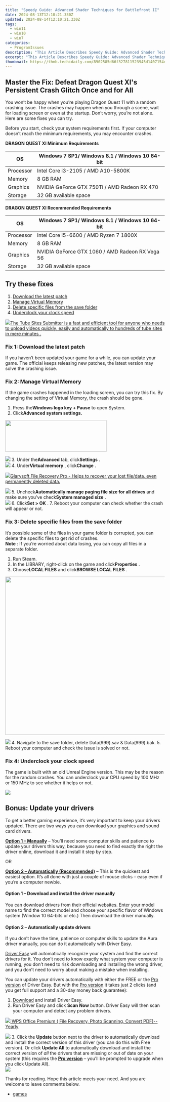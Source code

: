 ```yaml
---
title: "Speedy Guide: Advanced Shader Techniques for Battlefront II"
date: 2024-08-13T12:10:21.330Z
updated: 2024-08-14T12:10:21.330Z
tags:
  - win11
  - win10
  - win7
categories:
  - ProgramIssues
description: "This Article Describes Speedy Guide: Advanced Shader Techniques for Battlefront II"
excerpt: "This Article Describes Speedy Guide: Advanced Shader Techniques for Battlefront II"
thumbnail: https://thmb.techidaily.com/8902585d66f327811523945d1407154d052552e159a549922c8c259267eab9e9.png
---
```


## Master the Fix: Defeat Dragon Quest XI's Persistent Crash Glitch Once and for All

You won’t be happy when you’re playing Dragon Quest 11 with a random crashing issue. The crashes may happen when you through a scene, wait for loading screen or even at the startup. Don’t worry, you’re not alone. Here are some fixes you can try.

 Before you start, check your system requirements first. If your computer doesn’t reach the minimum requirements, you may encounter crashes.

**DRAGON QUEST XI Minimum Requirements**

| OS        | Windows 7 SP1/ Windows 8.1 / Windows 10 64-bit |
| --------- | ---------------------------------------------- |
| Processor | Intel Core i3-2105 / AMD A10-5800K             |
| Memory    | 8 GB RAM                                       |
| Graphics  | NVIDIA GeForce GTX 750Ti / AMD Radeon RX 470   |
| Storage   | 32 GB available space                          |

**DRAGON QUEST XI Recommended Requirements**

| OS        | Windows 7 SP1/ Windows 8.1 / Windows 10 64-bit  |
| --------- | ----------------------------------------------- |
| Processor | Intel Core i5-6600 / AMD Ryzen 7 1800X          |
| Memory    | 8 GB RAM                                        |
| Graphics  | NVIDIA GeForce GTX 1060 / AMD Radeon RX Vega 56 |
| Storage   | 32 GB available space                           |

## Try these fixes

1. [Download the latest patch](https://tools.techidaily.com/drivereasy/download/)
2. [Manage Virtual Memory](https://tools.techidaily.com/drivereasy/download/)
3. [Delete specific files from the save folder](https://tools.techidaily.com/drivereasy/download/)
4. [Underclock your clock speed](https://tools.techidaily.com/drivereasy/download/)

<!-- affiliate ads begin -->
<a href="https://secure.2checkout.com/order/checkout.php?PRODS=4531356&QTY=1&AFFILIATE=108875&CART=1"><img src="https://secure.avangate.com/images/merchant/8fdd149fcaa7058caccc9c4ad5b0d89a/products/tss-box.JPG" border="0">The Tube Sites Submitter is a fast and efficient tool for anyone who needs to upload videos quickly, easily and automatically to hundreds of tube sites in mere minutes . </a>
<!-- affiliate ads end -->
### Fix 1: Download the latest patch

 If you haven’t been updated your game for a while, you can update your game. The official keeps releasing new patches, the latest version may solve the crashing issue.

### Fix 2: Manage Virtual Memory

 If the game crashes happened in the loading screen, you can try this fix. By changing the setting of Virtual Memory, the crash should be gone.

1. Press the**Windows logo key + Pause** to open System.
2. Click**Advanced system settings.**  
<!-- affiliate ads begin -->
<a href="https://godlikehost.sjv.io/c/5597632/1920054/21774" target="_top" id="1920054"><img src="//a.impactradius-go.com/display-ad/21774-1920054" border="0" alt="" width="320" height="100"/></a><img height="0" width="0" src="https://imp.pxf.io/i/5597632/1920054/21774" style="position:absolute;visibility:hidden;" border="0" />
<!-- affiliate ads end -->
![](https://images.drivereasy.com/wp-content/uploads/2019/08/1-4.jpg)
3. Under the**Advanced** tab, click**Settings** .  
![](https://images.drivereasy.com/wp-content/uploads/2019/08/2-4.jpg)
4. Under**Virtual memory** , click**Change** .  
<!-- affiliate ads begin -->
<a href="https://order.glarysoft.com/order/checkout.php?PRODS=35408920&QTY=1&AFFILIATE=108875&CART=1"><img src="https://secure.avangate.com/images/merchant/6734fa703f6633ab896eecbdfad8953a/products/FR-200-1.png" border="0">Glarysoft File Recovery Pro - Helps to recover your lost file/data, even permanently deleted data. </a>
<!-- affiliate ads end -->
![](https://images.drivereasy.com/wp-content/uploads/2019/08/3-2.jpg)
5. Uncheck**Automatically manage paging file size for all drives** and make sure you’ve check**System managed size** .  
![](https://images.drivereasy.com/wp-content/uploads/2019/08/4-2.jpg)
6. Click**Set > OK** .
7. Reboot your computer can check whether the crash will appear or not.

### Fix 3: Delete specific files from the save folder

 It’s possible some of the files in your game folder is corrupted, you can delete the specific files to get rid of crashes.  
**Note** : If you’re worried about data losing, you can copy all files in a separate folder.

1. Run Steam.
2. In the LIBRARY, right-click on the game and click**Properties** .
3. Choose**LOCAL FILES** and click**BROWSE LOCAL FILES** .  
<!-- affiliate ads begin -->
<a href="https://appsumo.8odi.net/c/5597632/2087407/7443" target="_top" id="2087407"><img src="//a.impactradius-go.com/display-ad/7443-2087407" border="0" alt="" width="600" height="500"/></a><img height="0" width="0" src="https://appsumo.8odi.net/i/5597632/2087407/7443" style="position:absolute;visibility:hidden;" border="0" />
<!-- affiliate ads end -->
![](https://images.drivereasy.com/wp-content/uploads/2019/08/browse-2.jpg)
4. Navigate to the save folder, delete Data(999).sav & Data(999).bak.
5. Reboot your computer and check the issue is solved or not.

### Fix 4: Underclock your clock speed

 The game is built with an old Unreal Engine version. This may be the reason for the random crashes. You can underclock your CPU speed by 100 MHz or 150 MHz to see whether it helps or not.

<!-- affiliate ads begin -->
<a href="https://store.massmailsoftware.com/order/checkout.php?PRODS=2069351&QTY=1&AFFILIATE=108875&CART=1"><img src="https://secure.avangate.com/images/merchant/dc87c13749315c7217cdc4ac692e704c/banera_for_partners-24_%282%29.jpg" border="0"></a>
<!-- affiliate ads end -->
## Bonus: Update your drivers

 To get a better gaming experience, it’s very important to keep your drivers updated. There are two ways you can download your graphics and sound card drivers.

**[Option 1 – Manually](https://tools.techidaily.com/drivereasy/download/)**  – You’ll need some computer skills and patience to update your drivers this way, because you need to find exactly the right the driver online, download it and install it step by step.

OR

**[Option 2 – Automatically (Recommended)](https://www.drivereasy.com/knowledge/download-asus-aura-for-window-10/#op2)**  – This is the quickest and easiest option. It’s all done with just a couple of mouse clicks – easy even if you’re a computer newbie.

#### **Option 1 –** **Download and install the driver manually**

 You can download drivers from their official websites. Enter your model name to find the correct model and choose your specific flavor of Windows system (Window 10 64-bits or etc.) Then download the driver manually.

#### **Option 2 – Automatically update drivers**

 If you don’t have the time, patience or computer skills to update the Aura driver manually, you can do it automatically with Driver Easy.

[Driver Easy](https://tools.techidaily.com/drivereasy/download/) will automatically recognize your system and find the correct drivers for it. You don’t need to know exactly what system your computer is running, you don’t need to risk downloading and installing the wrong driver, and you don’t need to worry about making a mistake when installing.

 You can update your drivers automatically with either the FREE or the [Pro version](https://tools.techidaily.com/drivereasy/download/) of Driver Easy. But with the [Pro version](https://tools.techidaily.com/drivereasy/download/) it takes just 2 clicks (and you get full support and a 30-day money back guarantee):

1. [Download](https://tools.techidaily.com/drivereasy/download/) and install Driver Easy.
2. Run Driver Easy and click **Scan Now** button. Driver Easy will then scan your computer and detect any problem drivers.  
<!-- affiliate ads begin -->
<a href="https://secure.2checkout.com/order/checkout.php?PRODS=38729081&QTY=1&AFFILIATE=108875&CART=1"><img src="https://website-prod.cache.wpscdn.com/img/wps-spreadsheet-free-excel-editor-online-offline-1x.93e269d.png" border="0">
WPS Office Premium ( File Recovery, Photo Scanning, Convert PDF)--Yearly</a>
<!-- affiliate ads end -->
![](https://images.drivereasy.com/wp-content/uploads/2019/08/NVIDIA-18.jpg)
3. Click the **Update** button next to the driver to automatically download and install the correct version of this driver (you can do this with Free version). Or click **Update All** to automatically download and install the correct version of _all_ the drivers that are missing or out of date on your system (this requires the **[Pro version](https://tools.techidaily.com/drivereasy/download/)**  – you’ll be prompted to upgrade when you click Update All).  
![](https://images.drivereasy.com/wp-content/uploads/2019/08/NVIDIA-Geoforce.jpg)

 Thanks for reading. Hope this article meets your need. And you are welcome to leave comments below.

* [games](https://tools.techidaily.com/drivereasy/download/)

<ins class="adsbygoogle"
     style="display:block"
     data-ad-format="autorelaxed"
     data-ad-client="ca-pub-7571918770474297"
     data-ad-slot="1223367746"></ins>



<ins class="adsbygoogle"
     style="display:block"
     data-ad-client="ca-pub-7571918770474297"
     data-ad-slot="8358498916"
     data-ad-format="auto"
     data-full-width-responsive="true"></ins>


